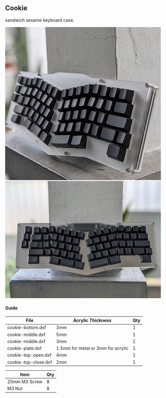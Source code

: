 ## Cookie
sandwich sesame keyboard case.

![cookie](./image.jpg)
![cookie](./image-1.jpg)

#### Guide

| File                 | Acrylic Thickness                  | Qty |
|----------------------|------------------------------------|-----|
| cookie-bottom.dxf    | 3mm                                | 1   |
| cookie-middle.dxf    | 5mm                                | 1   |
| cookie-middle.dxf    | 3mm                                | 1   |
| cookie-plate.dxf     | 1.5mm for metal or 3mm for acrylic | 1   |
| cookie-top-open.dxf  | 4mm                                | 1   |
| cookie-top-close.dxf | 2mm                                | 1   |



| Item          | Qty |
|---------------|-----|
| 20mm M3 Screw | 8   |
| M3 Nut        | 8   |
